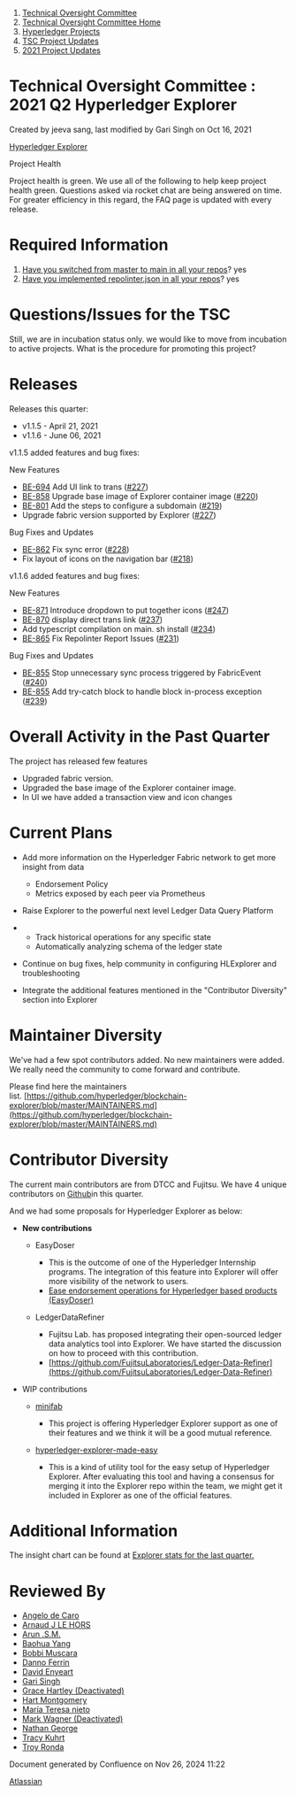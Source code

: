 1. [Technical Oversight Committee](index.html)
2. [Technical Oversight Committee Home](Technical-Oversight-Committee-Home_21430274.html)
3. [Hyperledger Projects](Hyperledger-Projects_21447704.html)
4. [TSC Project Updates](TSC-Project-Updates_21430854.html)
5. [2021 Project Updates](2021-Project-Updates_21452543.html)

# Technical Oversight Committee : 2021 Q2 Hyperledger Explorer

Created by jeeva sang, last modified by Gari Singh on Oct 16, 2021

[Hyperledger Explorer](https://github.com/hyperledger/blockchain-explorer)

Project Health

Project health is green. We use all of the following to help keep project health green. Questions asked via rocket chat are being answered on time. For greater efficiency in this regard, the FAQ page is updated with every release.

# Required Information

1. [Have you switched from master to main in all your repos](https://lf-hyperledger.atlassian.net/wiki/display/TSC/Projects+have+two+quarters+to+comply+with+common+repo+structure?focusedCommentId=21452776)? yes
2. [Have you implemented repolinter.json in all your repos](https://lf-hyperledger.atlassian.net/wiki/display/TSC/Common+Repo+structure)? yes

# Questions/Issues for the TSC

Still, we are in incubation status only. we would like to move from incubation to active projects. What is the procedure for promoting this project? 

# Releases

Releases this quarter:

- v1.1.5 - April 21, 2021
- v1.1.6 - June 06, 2021

v1.1.5 added features and bug fixes:

New Features

- [BE-694](https://jira.hyperledger.org/browse/BE-694) Add UI link to trans ([#227](https://github.com/hyperledger/blockchain-explorer/pull/227))
- [BE-858](https://jira.hyperledger.org/browse/BE-858) Upgrade base image of Explorer container image ([#220](https://github.com/hyperledger/blockchain-explorer/pull/220))
- [BE-801](https://jira.hyperledger.org/browse/BE-801) Add the steps to configure a subdomain ([#219](https://github.com/hyperledger/blockchain-explorer/pull/219))
- Upgrade fabric version supported by Explorer ([#227](https://github.com/hyperledger/blockchain-explorer/pull/227))

Bug Fixes and Updates

- [BE-862](https://jira.hyperledger.org/browse/BE-862) Fix sync error ([#228](https://github.com/hyperledger/blockchain-explorer/pull/228))
- Fix layout of icons on the navigation bar ([#218](https://github.com/hyperledger/blockchain-explorer/pull/218))

v1.1.6 added features and bug fixes:

New Features

- [BE-871](https://jira.hyperledger.org/browse/BE-871) Introduce dropdown to put together icons ([#247](https://github.com/hyperledger/blockchain-explorer/pull/247))
- [BE-870](https://jira.hyperledger.org/browse/BE-870) display direct trans link ([#237](https://github.com/hyperledger/blockchain-explorer/pull/237))
- Add typescript compilation on main. sh install ([#234](https://github.com/hyperledger/blockchain-explorer/pull/234))
- [BE-865](https://jira.hyperledger.org/browse/BE-865) Fix Repolinter Report Issues ([#231](https://github.com/hyperledger/blockchain-explorer/pull/231))

Bug Fixes and Updates

- [BE-855](https://jira.hyperledger.org/browse/BE-855) Stop unnecessary sync process triggered by FabricEvent ([#240](https://github.com/hyperledger/blockchain-explorer/pull/240))
- [BE-855](https://jira.hyperledger.org/browse/BE-855) Add try-catch block to handle block in-process exception ([#239](https://github.com/hyperledger/blockchain-explorer/pull/239))

# Overall Activity in the Past Quarter

The project has released few features

- Upgraded fabric version.
- Upgraded the base image of the Explorer container image.
- In UI we have added a transaction view and icon changes

# Current Plans

- Add more information on the Hyperledger Fabric network to get more insight from data
  
  - Endorsement Policy
  - Metrics exposed by each peer via Prometheus
- Raise Explorer to the powerful next level Ledger Data Query Platform
- - Track historical operations for any specific state
  - Automatically analyzing schema of the ledger state
- Continue on bug fixes, help community in configuring HLExplorer and troubleshooting
- Integrate the additional features mentioned in the "Contributor Diversity" section into Explorer

# Maintainer Diversity

We've had a few spot contributors added. No new maintainers were added. We really need the community to come forward and contribute.

Please find here the maintainers list. [https://github.com/hyperledger/blockchain-explorer/blob/master/MAINTAINERS.md](https://github.com/hyperledger/blockchain-explorer/blob/master/MAINTAINERS.md)

# Contributor Diversity

The current main contributors are from DTCC and Fujitsu. We have 4 unique contributors on [Github](https://github.com/hyperledger/blockchain-explorer/graphs/contributors?from=2021-01-01&to=2021-06-30&type=c)in this quarter.

And we had some proposals for Hyperledger Explorer as below:

- **New contributions**
  
  - EasyDoser
    
    - This is the outcome of one of the Hyperledger Internship programs. The integration of this feature into Explorer will offer more visibility of the network to users.
    - [Ease endorsement operations for Hyperledger based products (EasyDoser)](https://lf-hyperledger.atlassian.net/wiki/pages/viewpage.action?pageId=21954688)
  - LedgerDataRefiner
    
    - Fujitsu Lab. has proposed integrating their open-sourced ledger data analytics tool into Explorer. We have started the discussion on how to proceed with this contribution.
    - [https://github.com/FujitsuLaboratories/Ledger-Data-Refiner](https://github.com/FujitsuLaboratories/Ledger-Data-Refiner)
- WIP contributions
  
  - [minifab](https://github.com/litong01/minifabric)
    
    - This project is offering Hyperledger Explorer support as one of their features and we think it will be a good mutual reference.
  - [hyperledger-explorer-made-easy](https://github.com/saanvijay/hyperledger-explorer-made-easy)
    
    - This is a kind of utility tool for the easy setup of Hyperledger Explorer. After evaluating this tool and having a consensus for merging it into the Explorer repo within the team, we might get it included in Explorer as one of the official features.

# Additional Information

The insight chart can be found at [Explorer stats for the last quarter](https://insights.lfx.linuxfoundation.org/projects/hyperledger%2Fexplorer/dashboard)[.](https://insights.lfx.linuxfoundation.org/projects/hyperledger%2Fcello/dashboard;subTab=technical?time=%7B%22from%22%3A%222020-08-01T07%3A00%3A00.000Z%22%2C%22type%22%3A%22absolute%22%2C%22to%22%3A%222020-11-01T07%3A00%3A00.000Z%22%7D)

# Reviewed By

- [Angelo de Caro](https://lf-hyperledger.atlassian.net/wiki/people/70121:d6b0f0e4-825f-4f16-88e1-4d14e95f2f10?ref=confluence)
- [Arnaud J LE HORS](https://lf-hyperledger.atlassian.net/wiki/people/70121:0e75e3b8-500a-4067-9f7e-ed46e91bcb9d?ref=confluence)
- [Arun .S.M.](https://lf-hyperledger.atlassian.net/wiki/people/621a0e5097d313006ba7386a?ref=confluence)
- [Baohua Yang](https://lf-hyperledger.atlassian.net/wiki/people/557058:17d87dbf-05fe-4c1b-84cf-fd69f7fcbb20?ref=confluence)
- [Bobbi Muscara](https://lf-hyperledger.atlassian.net/wiki/people/5c4cb1b7d8bbb7445c0a457e?ref=confluence)
- [Danno Ferrin](https://lf-hyperledger.atlassian.net/wiki/people/5b7f2d80c4e4892a5b789551?ref=confluence)
- [David Enyeart](https://lf-hyperledger.atlassian.net/wiki/people/712020:30d7e775-8a5d-4896-8950-8da2af027639?ref=confluence)
- [Gari Singh](https://lf-hyperledger.atlassian.net/wiki/people/557058:51429e31-90f4-4684-b7cd-9a4fe15ff188?ref=confluence)
- [Grace Hartley (Deactivated)](https://lf-hyperledger.atlassian.net/wiki/people/5c3e0cd1ff324728a1db2448?ref=confluence)
- [Hart Montgomery](https://lf-hyperledger.atlassian.net/wiki/people/712020:86f447c0-86dc-43b3-ac03-6a31923bbb84?ref=confluence)
- [María Teresa nieto](https://lf-hyperledger.atlassian.net/wiki/people/5d36fa46af1d920bc99755b6?ref=confluence)
- [Mark Wagner (Deactivated)](https://lf-hyperledger.atlassian.net/wiki/people/70121:81b88945-c9ef-40fe-9224-207bdb280922?ref=confluence)
- [Nathan George](https://lf-hyperledger.atlassian.net/wiki/people/712020:3e7556ab-cdb8-47f5-8b68-12a3378021fd?ref=confluence)
- [Tracy Kuhrt](https://lf-hyperledger.atlassian.net/wiki/people/712020:eb6ae9c3-aa8e-40ba-9dab-a6969b1ac52e?ref=confluence)
- [Troy Ronda](https://lf-hyperledger.atlassian.net/wiki/people/557058:c854f35a-2b58-4be3-9003-ca2a67495580?ref=confluence)

Document generated by Confluence on Nov 26, 2024 11:22

[Atlassian](http://www.atlassian.com/)
